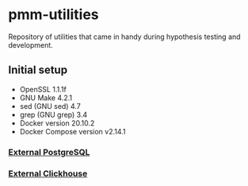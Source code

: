 # pmm-utilities
Repository of utilities that came in handy during hypothesis testing and development.

## Initial setup
* OpenSSL 1.1.1f
* GNU Make 4.2.1
* sed (GNU sed) 4.7
* grep (GNU grep) 3.4
* Docker version 20.10.2
* Docker Compose version v2.14.1

### [External PostgreSQL](https://github.com/rishat-ishbulatov/pmm-utilities/tree/main/external-postgres)
### [External Clickhouse](https://github.com/rishat-ishbulatov/pmm-utilities/tree/main/external-clickhouse)